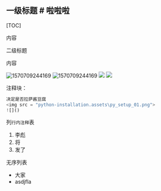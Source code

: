 ##  一级标题  # 啦啦啦
[TOC]

内容

二级标题





内容

![1570709244169](inherit.assets/1570709244169.png)
![1570709244169](inherit.assets\1570709244169.png)
<img src = "python-installation.assets/py_setup_01.png">
<img src = "python-installation.assets\py_setup_01.png">



注释块：

```python
决定是否拉萨酱豆腐
<img src = "python-installation.assets\py_setup_01.png">
![]()
```

列`行内注释`表

1. 李彪
2. 将
3. 发了

无序列表

- 大家
- asdjfla

